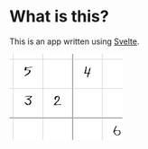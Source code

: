 # What is this?

This is an app written using [Svelte](https://svelte.dev/).

![screenshot](Screenshot.png)
